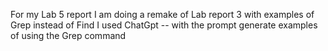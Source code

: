 For my Lab 5 report I am doing a remake of Lab report 3 with examples of Grep instead of Find
I used ChatGpt -- with the prompt generate examples of using the Grep command
